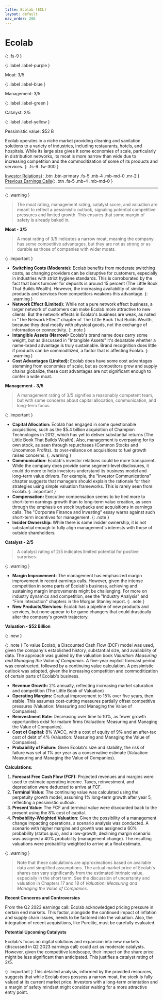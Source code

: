 ```yaml
---
title: Ecolab (ECL)
layout: default
nav_order: 206
---
```


# Ecolab
{: .fs-9 }

{: .label .label-purple }

Moat: 3/5

{: .label .label-blue }

Management: 3/5

{: .label .label-green }

Catalyst: 2/5

{: .label .label-yellow }

Pessimistic value: $52 B

Ecolab operates in a niche market providing cleaning and sanitation solutions to a variety of industries, including restaurants, hotels, and hospitals. While its large size gives it some economies of scale, particularly in distribution networks, its moat is more narrow than wide due to increasing competition and the commoditization of some of its products and services.
{: .fs-6 .fw-300 }

[Investor Relations](https://www.google.com/search?q=ECL+investor+relations){: .btn .btn-primary .fs-5 .mb-4 .mb-md-0 .mr-2 }
[Previous Earnings Calls](https://discountingcashflows.com/company/ECL/transcripts/){: .btn .fs-5 .mb-4 .mb-md-0 }

---

{: .warning } 
>The moat rating, management rating, catalyst score, and valuation are meant to reflect a pessimistic outlook, signaling potential competitive pressures and limited growth. This ensures that some margin of safety is already baked in.


**Moat - 3/5**

> A moat rating of 3/5 indicates a narrow moat, meaning the company has some competitive advantages, but they are not as strong or as durable as those of companies with wider moats.

{: .important }
* **Switching Costs (Moderate):** Ecolab benefits from moderate switching costs, as changing providers can be disruptive for customers, especially in industries with strict hygiene standards.  This is corroborated by the fact that bank turnover for deposits is around 15 percent (The Little Book That Builds Wealth). However, the increasing availability of similar products and services from competitors weakens this advantage.
{: .warning }
* **Network Effect (Limited):** While not a pure network effect business, a larger network of customers can make Ecolab more attractive to new clients. But the network effects in Ecolab's business are weak, as noted in "The Network Effect" chapter of The Little Book That Builds Wealth, because they deal mostly with physical goods, not the exchange of information or connectivity.
{: .note }
* **Intangible Assets (Narrow):** Ecolab's brand name does carry some weight, but as discussed in "Intangible Assets" it's debatable whether a name-brand advantage is truly sustainable. Brand recognition does little if products can be commoditized, a factor that is affecting Ecolab.
{: .warning }
* **Cost Advantages (Limited):** Ecolab does have some cost advantages stemming from economies of scale, but as competitors grow and supply chains globalize, these cost advantages are not significant enough to confer a wide moat.


**Management - 3/5**

> A management rating of 3/5 signifies a reasonably competent team, but with some concerns about capital allocation, communication, and long-term focus.

{: .important }
* **Capital Allocation:** Ecolab has engaged in some questionable acquisitions, such as the $5.4 billion acquisition of Champion Technologies in 2012, which has yet to deliver substantial returns (The Little Book That Builds Wealth). Also, management is overpaying for its own stock, as seen through repurchases (Common Stocks and Uncommon Profits). Its over-reliance on acquisitions to fuel growth raises concerns.
{: .warning }
* **Communication:** Ecolab's investor relations could be more transparent. While the company does provide some segment-level disclosures, it could do more to help investors understand its business model and long-term value drivers.  For example, the "Investor Communications" chapter suggests that managers should explain the rationale for their strategies using simple valuation frameworks. This is rarely seen from Ecolab.
{: .important }
* **Compensation:** Executive compensation seems to be tied more to short-term earnings growth than to long-term value creation, as seen through the emphasis on stock buybacks and acquisitions in earnings calls.  The "Corporate Finance and Investing" essay warns against such short-term incentives for management.
{: .note }
* **Insider Ownership:**  While there is some insider ownership, it is not substantial enough to fully align management's interests with those of outside shareholders.


**Catalyst - 2/5**

> A catalyst rating of 2/5 indicates limited potential for positive surprises.

{: .warning }
* **Margin Improvement:** The management has emphasized margin improvement in recent earnings calls. However, given the intense competition in some parts of Ecolab's business, achieving and sustaining margin improvements might be challenging. For more on industry dynamics and competition, see the "Industry Analysis" and "Firm Interaction" chapters in the Morgan Stanley report.
{: .note }
* **New Products/Services:** Ecolab has a pipeline of new products and services, but none appear to be game changers that could drastically alter the company's growth trajectory.

**Valuation - $52 Billion**

{: .new }

{: .note }
To value Ecolab, a Discounted Cash Flow (DCF) model was used, given the company's established history, substantial size, and availability of data. The approach was guided by the valuation book _Valuation: Measuring and Managing the Value of Companies_.  A five-year explicit forecast period was constructed, followed by a continuing value calculation. A pessimistic outlook was adopted, given the increasing competition and commoditization of certain parts of Ecolab's business.

* **Revenue Growth:** 2% annually, reflecting increasing market saturation and competition (The Little Book of Valuation)
* **Operating Margins:** Gradual improvement to 15% over five years, then stable. This assumes cost-cutting measures partially offset competitive pressures (Valuation: Measuring and Managing the Value of Companies).
* **Reinvestment Rate:**  Decreasing over time to 10%, as fewer growth opportunities exist for mature firms (Valuation: Measuring and Managing the Value of Companies).
* **Cost of Capital:** 8% WACC, with a cost of equity of 9% and an after-tax cost of debt of 4% (Valuation: Measuring and Managing the Value of Companies). 
* **Probability of Failure:** Given Ecolab's size and stability, the risk of failure was set at 1% per year as a conservative estimate (Valuation: Measuring and Managing the Value of Companies).

**Calculations:**

1. **Forecast Free Cash Flow (FCF):**  Projected revenues and margins were used to estimate operating income.  Taxes, reinvestment, and depreciation were deducted to arrive at FCF. 
2. **Terminal Value:**  The continuing value was calculated using the perpetuity growth model, assuming 1% long-term growth after year 5, reflecting a pessimistic outlook.
3. **Present Value:** The FCF and terminal value were discounted back to the present using the 8% cost of capital.
4. **Probability-Weighted Valuation:** Given the possibility of a management change impacting operations, a scenario analysis was conducted. A scenario with higher margins and growth was assigned a 60% probability (status quo), and a low-growth, declining margin scenario was assigned a 40% probability (management change). The resulting valuations were probability weighted to arrive at a final estimate.

{: .warning }
>Note that these calculations are approximations based on available data and simplified assumptions. The actual market price of Ecolab's shares can vary significantly from the estimated intrinsic value, especially in the short term.  See the discussion of uncertainty and valuation in Chapters 17 and 18 of _Valuation: Measuring and Managing the Value of Companies_.

**Recent Concerns and Controversies**

From the Q2 2023 earnings call: Ecolab acknowledged pricing pressure in certain end markets.  This factor, alongside the continued impact of inflation and supply chain issues, needs to be factored into the valuation. Also, the integration of recent acquisitions, like Purolite, must be carefully evaluated.

**Potential Upcoming Catalysts**

Ecolab's focus on digital solutions and expansion into new markets (discussed in Q2 2023 earnings call) could act as moderate catalysts. However, given the competitive landscape, their impact on the share price might be less significant than anticipated. This justifies a catalyst rating of 2/5.


{: .important }
This detailed analysis, informed by the provided resources, suggests that while Ecolab does possess a narrow moat, the stock is fully valued at its current market price. Investors with a long-term orientation and a margin of safety mindset might consider waiting for a more attractive entry point.
